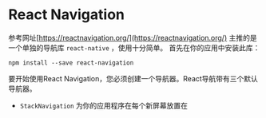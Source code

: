# React Navigation
参考网址[https://reactnavigation.org/](https://reactnavigation.org/)
主推的是一个单独的导航库 `react-native` ，使用十分简单。
首先在你的应用中安装此库：
```
npm install --save react-navigation
```
要开始使用React Navigation，您必须创建一个导航器。React导航带有三个默认导航器。
- `StackNavigation` 为你的应用程序在每个新屏幕放置在